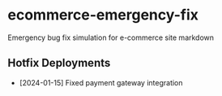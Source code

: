 # ecommerce-emergency-fix
Emergency bug fix simulation for e-commerce site
markdown
## Hotfix Deployments
- [2024-01-15] Fixed payment gateway integration
